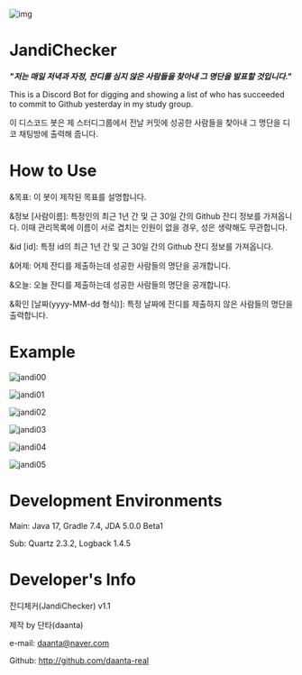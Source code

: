 ![img](https://user-images.githubusercontent.com/84055731/135766694-09a6cfb2-4cc5-4bb4-bc4a-d8d89102bd19.png)

# JandiChecker
_**"저는 매일 저녁과 자정, 잔디를 심지 않은 사람들을 찾아내 그 명단을 발표할 것입니다."**_

This is a Discord Bot for digging and showing a list of who has succeeded to commit to Github yesterday in my study group.

이 디스코드 봇은 제 스터디그룹에서 전날 커밋에 성공한 사람들을 찾아내 그 명단을 디코 채팅방에 출력해 줍니다.


# How to Use
&목표: 이 봇이 제작된 목표를 설명합니다.

&정보 [사람이름]: 특정인의 최근 1년 간 및 근 30일 간의 Github 잔디 정보를 가져옵니다. 이때 관리목록에 이름이 서로 겹치는 인원이 없을 경우, 성은 생략해도 무관합니다.

&id [id]: 특정 id의 최근 1년 간 및 근 30일 간의 Github 잔디 정보를 가져옵니다.

&어제: 어제 잔디를 제출하는데 성공한 사람들의 명단을 공개합니다.

&오늘: 오늘 잔디를 제출하는데 성공한 사람들의 명단을 공개합니다.

&확인 [날짜(yyyy-MM-dd 형식)]: 특정 날짜에 잔디를 제출하지 않은 사람들의 명단을 출력합니다.


# Example
![jandi00](https://user-images.githubusercontent.com/84055731/136304466-0af117c0-da6e-4215-b650-f50bfb62b895.png)

![jandi01](https://user-images.githubusercontent.com/84055731/136304471-7f8c9466-6f6f-4282-8558-5bcaf4a68bd6.png)

![jandi02](https://user-images.githubusercontent.com/84055731/136304472-d5393372-285c-4e06-a846-e4964b6aa47c.png)

![jandi03](https://user-images.githubusercontent.com/84055731/136304474-a7057759-b237-4dfe-9dea-82def4e662d6.png)

![jandi04](https://user-images.githubusercontent.com/84055731/136304477-e6c4621c-af01-4cc1-bf80-4b255bc07651.png)

![jandi05](https://user-images.githubusercontent.com/84055731/136304495-6c695b3b-e397-4bdd-8794-40813d9c295b.png)




# Development Environments

Main: Java 17, Gradle 7.4, JDA 5.0.0 Beta1

Sub: Quartz 2.3.2, Logback 1.4.5




# Developer's Info

잔디체커(JandiChecker) v1.1

제작 by 단타(daanta)

e-mail: daanta@naver.com

Github: http://github.com/daanta-real
